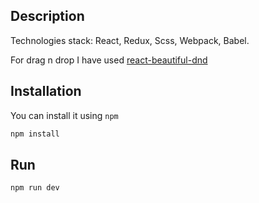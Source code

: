 ## Description

Technologies stack: React, Redux, Scss, Webpack, Babel.

For drag n drop I have used [react-beautiful-dnd](https://github.com/atlassian/react-beautiful-dnd)

## Installation

You can install it using `npm`

```sh
npm install
```

## Run

```sh
npm run dev
```